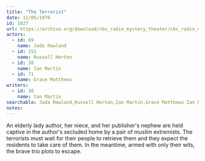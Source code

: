 ```yaml
---
title: "The Terrorist"
date: 11/05/1979
id: 1027
url: https://archive.org/download/cbs_radio_mystery_theater/cbs_radio_mystery_theater-1001-1050.zip/cbs_radio_mystery_theater-1001-1050%2Fcbsrmt_1027_the_terrorist.mp3
actors:  
  - id: 69
    name: Jada Rowland  
  - id: 151
    name: Russell Horton  
  - id: 38
    name: Ian Martin  
  - id: 71
    name: Grace Matthews
writers:  
  - id: 38
    name: Ian Martin
searchable: Jada Rowland,Russell Horton,Ian Martin,Grace Matthews Ian Martin
notes:  
---
```

An elderly lady author, her niece, and her publisher's nephew are held captive in the author's secluded home by a pair of muslim extremists. The terrorists must wait for their people to retrieve them and they expect the residents to take care of them. In the meantime, armed with only their wits, the brave trio plots to escape.